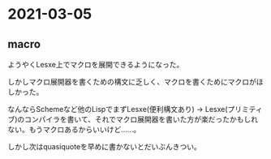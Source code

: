 # 2021-03-05

## macro

ようやくLesxe上でマクロを展開できるようになった。

しかしマクロ展開器を書くための構文に乏しく、マクロを書くためにマクロがほしかった。

なんならSchemeなど他のLispでまずLesxe(便利構文あり) -> Lesxe(プリミティブ)のコンパイラを書いて、それでマクロ展開器を書いた方が楽だったかもしれない。もうマクロあるからいいけど……。

しかし次はquasiquoteを早めに書かないとだいぶんきつい。